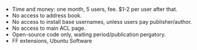 
* Time and money: one month, 5 users, fee. $1-2 per user after that.
* No access to address book.
* No access to install base usernames, unless users pay publisher/author.
* No access to main ACL page.
* Open-source code only, waiting period/publication pergatory.
* FF extensions, Ubuntu Software



